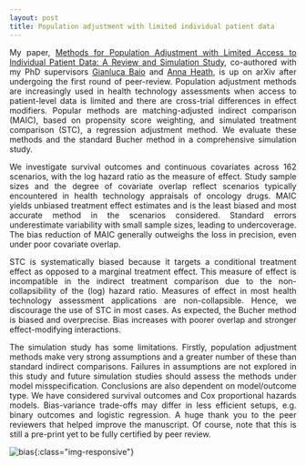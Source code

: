 ```yaml
---
layout: post
title: Population adjustment with limited individual patient data
---
```


<p align="justify">My paper, <a href="https://arxiv.org/abs/2004.14800">Methods for Population Adjustment with Limited Access to Individual Patient Data: A Review and Simulation Study</a>, co-authored with my PhD supervisors <a href="http://www.statistica.it/gianluca/">Gianluca Baio</a> and <a href="https://sites.google.com/site/annaheathstats/">Anna Heath</a>, is up on arXiv after undergoing the first round of peer-review. Population adjustment methods are increasingly used in health technology assessments when access to patient-level data is limited and there are cross-trial differences in effect modifiers. Popular methods are matching-adjusted indirect comparison (MAIC), based on propensity score weighting, and simulated treatment comparison (STC), a regression adjustment method. We evaluate these methods and the standard Bucher method in a comprehensive simulation study.</p>

<p align="justify">We investigate survival outcomes and continuous covariates across 162 scenarios, with the log hazard ratio as the measure of effect. Study sample sizes and the degree of covariate overlap reflect scenarios typically encountered in health technology appraisals of oncology drugs. MAIC yields unbiased treatment effect estimates and is the least biased and most accurate method in the scenarios considered. Standard errors underestimate variability with small sample sizes, leading to undercoverage. The bias reduction of MAIC generally outweighs the loss in precision, even under poor covariate overlap.</p>

<p align="justify">STC is systematically biased because it targets a conditional treatment effect as opposed to a marginal treatment effect. This measure of effect is incompatible in the indirect treatment comparison due to the non-collapsibility of the (log) hazard ratio. Measures of effect in most health technology assessment applications are non-collapsible. Hence, we discourage the use of STC in most cases. As expected, the Bucher method is biased and overprecise. Bias increases with poorer overlap and stronger effect-modifying interactions.</p>

<p align="justify">The simulation study has some limitations. Firstly, population adjustment methods make very strong assumptions and a greater number of these than standard indirect comparisons. Failures in assumptions are not explored in this study and future simulation studies should assess the methods under model misspecification. Conclusions are also dependent on model/outcome type. We have considered survival outcomes and Cox proportional hazards models. Bias-variance trade-offs may differ in less efficient setups, e.g. binary outcomes and logistic regression. A huge thank you to the peer reviewers that helped improve the manuscript. Of course, note that this is still a pre-print yet to be fully certified by peer review.</p>

![bias]({{site.baseurl}}/images/bias.png "Bias across all simulation scenarios."){:class="img-responsive"}
